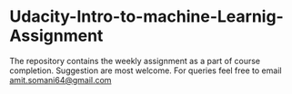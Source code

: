 # Udacity-Intro-to-machine-Learnig-Assignment
The repository contains the weekly assignment as a part of course completion. Suggestion are most welcome. For queries feel free to email
amit.somani64@gmail.com

